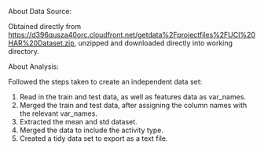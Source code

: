 About Data Source:

Obtained directly from https://d396qusza40orc.cloudfront.net/getdata%2Fprojectfiles%2FUCI%20HAR%20Dataset.zip, unzipped
and downloaded directly into working directory.

About Analysis:

Followed the steps taken to create an independent data set:
1. Read in the train and test data, as well as features data as var_names.
2. Merged the train and test data, after assigning the column names with the relevant var_names.
3. Extracted the mean and std dataset.
4. Merged the data to include the activity type.
5. Created a tidy data set to export as a text file.

